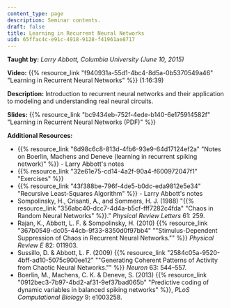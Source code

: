 ```yaml
---
content_type: page
description: Seminar contents.
draft: false
title: Learning in Recurrent Neural Networks
uid: 65ffac4c-e91c-4918-9128-f41961ae8717
---
```

**Taught by:** *Larry Abbott, Columbia University (June 10, 2015)*

**Video:** {{% resource_link "f940931a-55d1-4bc4-8d5a-0b5370549a46" "Learning in Recurrent Neural Networks" %}} (1:16:39)

**Description:** Introduction to recurrent neural networks and their application to modeling and understanding real neural circuits.

**Slides:** {{% resource_link "bc9434eb-752f-4ede-b140-6e175914582f" "Learning in Recurrent Neural Networks (PDF)" %}}

**Additional Resources:**

- {{% resource_link "6d98c6c8-813d-4fb6-93e9-64d17124ef2a" "Notes on Boerlin, Machens and Deneve (learning in recurrent spiking network)" %}} - Larry Abbott's notes 
- {{% resource_link "32e61e75-cd14-4a2f-90a4-f600972047f1" "Exercises" %}}
- {{% resource_link "43f388be-796f-4de5-b0dc-eda9812e5e34" "Recursive Least-Squares Algorithm" %}} - Larry Abbott's notes
- Sompolinsky, H., Crisanti, A., and Sommers, H. J. (1988) "{{% resource_link "356abc40-dcc7-4d4a-b5cf-fff7282c4fda" "Chaos in Random Neural Networks" %}}." *Physical Review Letters* 61: 259.
- Rajan, K., Abbott, L. F. & Sompolinsky, H. (2010) {{% resource_link "367b0549-dc05-44cb-9f33-8350d0f97bb4" "\"Stimulus-Dependent Suppression of Chaos in Recurrent Neural Networks.\"" %}} *Physical Review E* 82: 011903.
- Sussillo, D. & Abbott, L. F. (2009) {{% resource_link "2584c05a-9520-4bff-ad10-5075c900ee12" "\"Generating Coherent Patterns of Activity from Chaotic Neural Networks.\"" %}} *Neuron* 63: 544–557.
- Boerlin, M., Machens, C. K. & Deneve, S. (2013) {{% resource_link "0912bec3-7b97-4bd2-af31-9ef37bad065b" "Predictive coding of dynamic variables in balanced spiking networks" %}}, *PLoS Computational Biology* 9: e1003258.